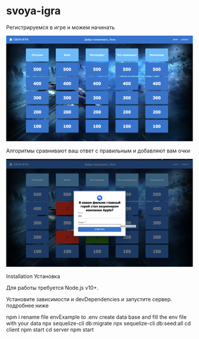 # svoya-igra
Регистрируемся в игре и можем начинать

![Иллюстрация к проекту](https://github.com/andreykonkin/svoya-igra/raw/main/image1.png)

Алгоритмы сравнивают ваш ответ с правильным и добавляют вам очки

![Иллюстрация к проекту](https://github.com/AndreyKonkin/svoya-igra/raw/main/image2.png)

Installation
Установка

Для работы требуется Node.js v10+.

Установите зависимости и devDependencies и запустите сервер.
подробнее ниже

npm i
rename file envExample to .env
create data base and fill the env file with your data
npx sequelize-cli db:migrate
npx sequelize-cli db:seed:all
cd client
npm start
cd server
npm start
